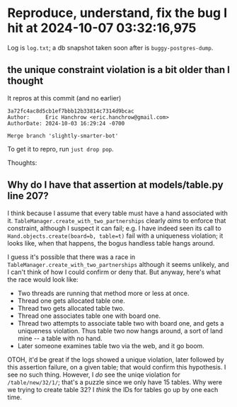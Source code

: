 # Reproduce, understand, fix the bug I hit at 2024-10-07 03:32:16,975

Log is `log.txt`; a db snapshot taken soon after is `buggy-postgres-dump`.

## the unique constraint violation is a bit older than I thought

It repros at this commit (and no earlier)

    3a72fc4ac8d5cb1ef7bbb12b33814c7314d9bcac
    Author:     Eric Hanchrow <eric.hanchrow@gmail.com>
    AuthorDate: 2024-10-03 16:29:24 -0700

    Merge branch 'slightly-smarter-bot'

To get it to repro, run `just drop pop`.

Thoughts:

## Why do I have that assertion at models/table.py line 207?

I think because I assume that every table must have a hand associated with it.  `TableManager.create_with_two_partnerships` clearly *aims* to enforce that constraint, although I suspect it can fail; e.g. I have indeed seen its call to `Hand.objects.create(board=b, table=t)` fail with a uniqueness violation; it looks like, when that happens, the bogus handless table hangs around.

I guess it's possible that there was a race in `TableManager.create_with_two_partnerships` although it seems unlikely, and I can't think of how I could confirm or deny that.  But anyway, here's what the race would look like:

- Two threads are running that method more or less at once.
- Thread one gets allocated table one.
- Thread two gets allocated table two.
- Thread one associates table one with board one.
- Thread two attempts to associate table two with board one, and gets a uniqueness violation.
  Thus table two now hangs around, a sort of land mine -- a table with no hand.
- Later someone examines table two via the web, and it go boom.

OTOH, it'd be great if the logs showed a unique violation, later followed by this assertion failure, on a given table; that would confirm this hypothesis.  I see no such thing.  However, I *do* see the uniqe violation for `/table/new/32/1/`; that's a puzzle since we only have 15 tables.  Why were we trying to create table 32? I *think* the IDs for tables go up by one each time.
